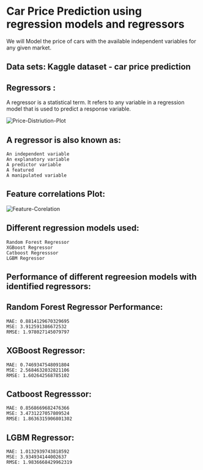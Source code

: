 # Car Price Prediction using regression models and regressors

We will Model the price of cars with the available independent variables for any given market.

## Data sets: Kaggle dataset - car price prediction

## Regressors :
  A regressor is a statistical term. It refers to any variable in a regression model that is used to predict a response variable.

![Price-Distriution-Plot](https://user-images.githubusercontent.com/90651908/217284612-7c15e4bf-347f-4706-adfc-4ff84c72612b.png)


## A regressor is also known as:
    An independent variable
    An explanatory variable
    A predictor variable
    A featured
    A manipulated variable

## Feature correlations Plot:

 ![Feature-Corelation](https://user-images.githubusercontent.com/90651908/217284739-0ea62ad3-278d-4ba5-babe-54439b329c27.png)


## Different regression models used:
    Random Forest Regressor
    XGBoost Regressor
    Catboost Regresssor
    LGBM Regressor

## Performance of different regreesion models with identified regressors:

## Random Forest Regressor Performance:

    MAE: 0.8814129670329695
    MSE: 3.912591386672532
    RMSE: 1.978027145079797

## XGBoost Regressor:

    MAE: 0.7469347548091804
    MSE: 2.5684632032821106
    RMSE: 1.602642568785102

## Catboost Regresssor:

    MAE: 0.8568669682476366
    MSE: 3.4731227057809524
    RMSE: 1.8636315906801302

## LGBM Regressor:

    MAE: 1.0132939743818592
    MSE: 3.934934144002637
    RMSE: 1.9836668429962319



